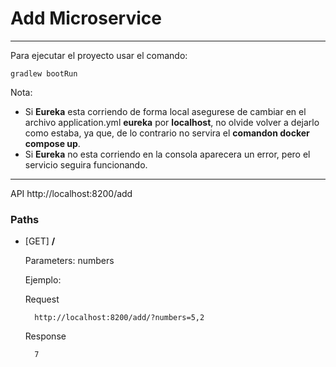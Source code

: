 # Add Microservice
_________________________

Para ejecutar el proyecto usar el comando:

    gradlew bootRun

Nota: 
* Si **Eureka** esta corriendo de forma local asegurese de cambiar en el archivo application.yml **eureka** por **localhost**, 
no olvide volver a dejarlo como estaba, ya que, de lo contrario no servira el **comandon docker compose up**.
* Si **Eureka** no esta corriendo en la consola aparecera un error, pero el servicio seguira funcionando.
______________________

API http://localhost:8200/add

### Paths
* [GET] **/**

    Parameters:
    numbers

    Ejemplo:

    Request
        
        http://localhost:8200/add/?numbers=5,2
    
    Response
    
        7
        
